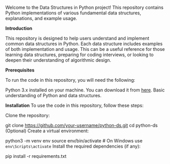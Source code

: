 Welcome to the Data Structures in Python project! This repository contains Python implementations of various fundamental data structures, explanations, and example usage.

**Introduction**

This repository is designed to help users understand and implement common data structures in Python. Each data structure includes examples of both implementation and usage. This can be a useful reference for those learning data structures, preparing for coding interviews, or looking to deepen their understanding of algorithmic design.


**Prerequisites**

To run the code in this repository, you will need the following:

Python 3.x installed on your machine. You can download it from [here](https://www.python.org/downloads/).
Basic understanding of Python and data structures.

**Installation**
To use the code in this repository, follow these steps:

Clone the repository:

git clone https://github.com/your-username/python-ds.git
cd python-ds
(Optional) Create a virtual environment:

python3 -m venv env
source env/bin/activate  # On Windows use `env\Scripts\activate`
Install the required dependencies (if any):

pip install -r requirements.txt
